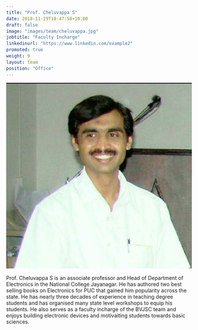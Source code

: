 ```yaml
---
title: "Prof. Cheluvappa S"
date: 2018-11-19T10:47:58+10:00
draft: false
image: "images/team/cheluvappa.jpg"
jobtitle: "Faculty Incharge"
linkedinurl: "https://www.linkedin.com/example2"
promoted: true
weight: 9
layout: team
position: "Office"
---
```


![Prof. Cheluvappa S photo](/images/team/cheluvappa.jpg "Prof. Cheluvappa S")

Prof. Cheluvappa S is an associate professor and Head of Department of Electronics in the National College Jayanagar. He has authored two best selling books on Electronics for PUC that gained him popularity across the state. He has nearly three decades of experience in teaching degree students and has organised many state level workshops to equip his students. He also serves as a faculty incharge of the BVJSC team and enjoys building electronic devices and motivaiting students towards basic sciences.